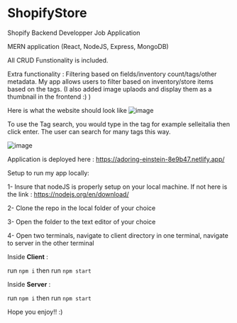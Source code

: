 # ShopifyStore
Shopify Backend Developper Job Application

MERN application (React, NodeJS, Express, MongoDB)

All CRUD Funstionality is included. 

Extra functionality : Filtering based on fields/inventory count/tags/other metadata. My app allows users to filter based on inventory/store items based on the tags. 
(I also added image uplaods and display them as a thumbnail in the frontend :) ) 

Here is what the website should look like
![image](https://user-images.githubusercontent.com/46625828/149676321-c27e349d-5b48-4e29-b7f2-a93915a4f50e.png)

To use the Tag search, you would type in the tag for example selleitalia then click enter. The user can search for many tags this way.

![image](https://user-images.githubusercontent.com/46625828/149676522-4752705a-e7ef-43d4-abd1-9fff89f46d8c.png)


Application is deployed here : https://adoring-einstein-8e9b47.netlify.app/

Setup to run my app locally:

1- Insure that nodeJS is properly setup on your local machine. If not here is the link : https://nodejs.org/en/download/

2- Clone the repo in the local folder of your choice

3- Open the folder to the text editor of your choice

4- Open two terminals, navigate to client directory in one terminal, navigate to server in the other terminal

Inside **Client** :

run ``` npm i ``` then run ``` npm start ```

Inside **Server** :

run ``` npm i ``` then run ``` npm start ```

Hope you enjoy!! :)
